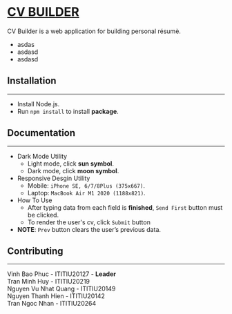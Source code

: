 # [CV BUILDER](https://react-cv-iota.vercel.app/)
CV Builder is a web application for building personal résumè.<br>

- asdas
- asdasd
- asdasd

## Installation
---
- Install Node.js.
- Run <code>npm install</code> to install **package**.
## Documentation
---
- Dark Mode Utility
    - Light mode, click **sun symbol**.
    - Dark mode, click **moon symbol**.
- Responsive Desgin Utility
    - Mobile: <code>iPhone SE, 6/7/8Plus (375x667)</code>.
    - Laptop: <code>MacBook Air M1 2020 (1188x821)</code>.
- How To Use
    - After typing data from each field is **finished**, <code>Send First</code> button must be clicked.
    - To render the user's cv, click <code>Submit</code> button
- **NOTE**: <code>Prev</code> button clears the user’s previous data. 
## Contributing
---
Vinh Bao Phuc - ITITIU20127  - **Leader**
<br>
Tran Minh Huy - ITITIU20219
<br>
Nguyen Vu Nhat Quang - ITITIU20149 
<br>
Nguyen Thanh Hien - ITITIU20142 
<br> 
Tran Ngoc Nhan - ITITIU20264 
